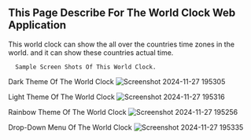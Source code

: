 ## This Page Describe For The World Clock Web Application

This world clock can show the all over the countries time zones in the world. and it can show these countries actual time.

      Sample Screen Shots Of This World Clock.

Dark Theme Of The World Clock
![Screenshot 2024-11-27 195305](https://github.com/user-attachments/assets/953f4ccb-390a-4167-b7bc-f52a11c125ba)

Light Theme Of The World Clock
![Screenshot 2024-11-27 195316](https://github.com/user-attachments/assets/21aa9176-82c2-4bf0-bdc6-15a0e9d1d230)

Rainbow Theme Of The World Clock
![Screenshot 2024-11-27 195256](https://github.com/user-attachments/assets/2d0f8e55-1d73-43fa-94ce-72ff7488113c)

Drop-Down Menu Of The World Clock
![Screenshot 2024-11-27 195335](https://github.com/user-attachments/assets/1b2d155b-fc10-4daf-99bc-f188301ab0c4)


